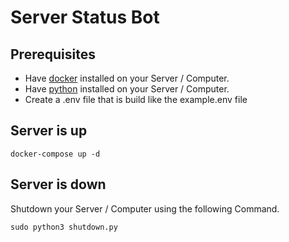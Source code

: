 # Server Status Bot

## Prerequisites

- Have [docker](https://docs.docker.com/compose/install/) installed on your Server / Computer.
- Have [python](https://www.python.org/downloads/) installed on your Server / Computer.
- Create a .env file that is build like the example.env file

## Server is up

```
docker-compose up -d
```

## Server is down

Shutdown your Server / Computer using the following Command.

```
sudo python3 shutdown.py
```